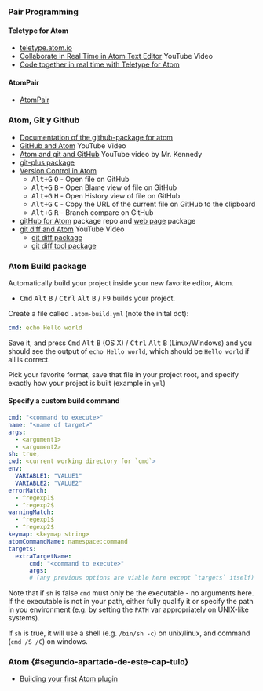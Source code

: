 ### Pair Programming

#### Teletype for Atom

* [teletype.atom.io](https://teletype.atom.io/)
* [Collaborate in Real Time in Atom Text Editor](https://youtu.be/C_JufDsP2Ng) YouTube Video
* [Code together in real time with Teletype for Atom](http://blog.atom.io/2017/11/15/code-together-in-real-time-with-teletype-for-atom.html)

#### AtomPair

* [AtomPair](https://atom.io/packages/atom-pair)

### Atom, Git  y Github

* [Documentation of the github-package for atom](https://flight-manual.atom.io/using-atom/sections/github-package/)
* [GitHub and Atom](https://youtu.be/HqrkEVWBifw) YouTube Video
* [Atom and git and GitHub](https://youtu.be/sb5o2WiNb-A) YouTube video by Mr. Kennedy
* [git-plus package](https://atom.io/packages/git-plus)
* [Version Control in Atom](https://flight-manual.atom.io/using-atom/sections/version-control-in-atom/)
    <ul>
    <li>
    <kbd class="platform-all">Alt+G</kbd> <kbd class="platform-all">O</kbd> - Open file on GitHub</li>
    <li>
    <kbd class="platform-all">Alt+G</kbd> <kbd class="platform-all">B</kbd> - Open Blame view of file on GitHub</li>
    <li>
    <kbd class="platform-all">Alt+G</kbd> <kbd class="platform-all">H</kbd> - Open History view of file on GitHub</li>
    <li>
    <kbd class="platform-all">Alt+G</kbd> <kbd class="platform-all">C</kbd> - Copy the URL of the current file on GitHub to the clipboard</li>
    <li>
    <kbd class="platform-all">Alt+G</kbd> <kbd class="platform-all">R</kbd> - Branch compare on GitHub</li>
    </ul>
* [gitHub for Atom](https://github.atom.io/) package repo and [web page](https://github.atom.io/) package
* [git diff and Atom](https://youtu.be/YJ3yfQAKSzY) YouTube Video
    - [git diff package](https://atom.io/packages/git-diff)
    - [git diff tool package](https://atom.io/packages/git-diff)

### Atom Build package

Automatically build your project inside your new favorite editor, Atom.

  * <kbd>Cmd</kbd> <kbd>Alt</kbd> <kbd>B</kbd> / <kbd>Ctrl</kbd> <kbd>Alt</kbd> <kbd>B</kbd> / <kbd>F9</kbd> builds your project.

  Create a file called `.atom-build.yml` (note the inital dot):
```yml
cmd: echo Hello world
```

Save it, and press <kbd>Cmd</kbd> <kbd>Alt</kbd> <kbd>B</kbd> (OS X) / <kbd>Ctrl</kbd> <kbd>Alt</kbd> <kbd>B</kbd> (Linux/Windows)
and you should see the output of `echo Hello world`, which should be `Hello world` if all is correct.

Pick your favorite format, save that file in your project root, and specify exactly
how your project is built (example in `yml`)

#### Specify a custom build command

```yml
cmd: "<command to execute>"
name: "<name of target>"
args:
  - <argument1>
  - <argument2>
sh: true,
cwd: <current working directory for `cmd`>
env:
  VARIABLE1: "VALUE1"
  VARIABLE2: "VALUE2"
errorMatch:
  - ^regexp1$
  - ^regexp2$
warningMatch:
  - ^regexp1$
  - ^regexp2$
keymap: <keymap string>
atomCommandName: namespace:command
targets:
  extraTargetName:
      cmd: "<command to execute>"
      args:
      # (any previous options are viable here except `targets` itself)
```

Note that if `sh` is false `cmd` must only be the executable - no arguments here.  If the
executable is not in your path, either fully qualify it or specify the path
in you environment (e.g. by setting the `PATH` var appropriately on UNIX-like
systems).

If `sh` is true, it will use a shell (e.g. `/bin/sh -c`) on unix/linux, and command (`cmd /S /C`)
on windows.

### Atom {#segundo-apartado-de-este-cap-tulo}

* [Building your first Atom plugin](https://blog.github.com/2016-08-19-building-your-first-atom-plugin/)
